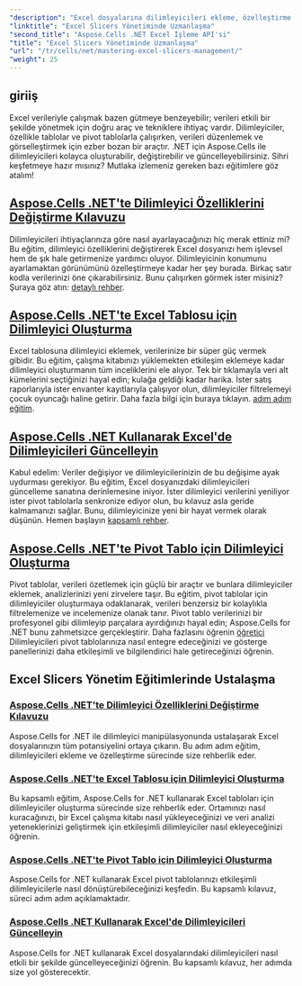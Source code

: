 ```yaml
---
"description": "Excel dosyalarına dilimleyicileri ekleme, özelleştirme ve güncelleme dahil olmak üzere Excel dilimleyicilerini yönetmeye odaklanan Aspose.Cells for .NET eğitimlerinin ayrıntılı listesini keşfedin."
"linktitle": "Excel Slicers Yönetiminde Uzmanlaşma"
"second_title": "Aspose.Cells .NET Excel İşleme API'si"
"title": "Excel Slicers Yönetiminde Uzmanlaşma"
"url": "/tr/cells/net/mastering-excel-slicers-management/"
"weight": 25
---
```


## giriiş

Excel verileriyle çalışmak bazen gütmeye benzeyebilir; verileri etkili bir şekilde yönetmek için doğru araç ve tekniklere ihtiyaç vardır. Dilimleyiciler, özellikle tablolar ve pivot tablolarla çalışırken, verileri düzenlemek ve görselleştirmek için ezber bozan bir araçtır. .NET için Aspose.Cells ile dilimleyicileri kolayca oluşturabilir, değiştirebilir ve güncelleyebilirsiniz. Sihri keşfetmeye hazır mısınız? Mutlaka izlemeniz gereken bazı eğitimlere göz atalım!

## [Aspose.Cells .NET'te Dilimleyici Özelliklerini Değiştirme Kılavuzu](./guide-change-slicer-properties/)

Dilimleyicileri ihtiyaçlarınıza göre nasıl ayarlayacağınızı hiç merak ettiniz mi? Bu eğitim, dilimleyici özelliklerini değiştirerek Excel dosyanızı hem işlevsel hem de şık hale getirmenize yardımcı oluyor. Dilimleyicinin konumunu ayarlamaktan görünümünü özelleştirmeye kadar her şey burada. Birkaç satır kodla verilerinizi öne çıkarabilirsiniz. Bunu çalışırken görmek ister misiniz? Şuraya göz atın: [detaylı rehber](./guide-change-slicer-properties/).

## [Aspose.Cells .NET'te Excel Tablosu için Dilimleyici Oluşturma](./creating-slicer-for-excel-table/)

Excel tablosuna dilimleyici eklemek, verilerinize bir süper güç vermek gibidir. Bu eğitim, çalışma kitabınızı yüklemekten etkileşim eklemeye kadar dilimleyici oluşturmanın tüm inceliklerini ele alıyor. Tek bir tıklamayla veri alt kümelerini seçtiğinizi hayal edin; kulağa geldiği kadar harika. İster satış raporlarıyla ister envanter kayıtlarıyla çalışıyor olun, dilimleyiciler filtrelemeyi çocuk oyuncağı haline getirir. Daha fazla bilgi için buraya tıklayın. [adım adım eğitim](./creating-slicer-for-excel-table/).

## [Aspose.Cells .NET Kullanarak Excel'de Dilimleyicileri Güncelleyin](./update-slicers-in-excel/)

Kabul edelim: Veriler değişiyor ve dilimleyicilerinizin de bu değişime ayak uydurması gerekiyor. Bu eğitim, Excel dosyanızdaki dilimleyicileri güncelleme sanatına derinlemesine iniyor. İster dilimleyici verilerini yeniliyor ister pivot tablolarla senkronize ediyor olun, bu kılavuz asla geride kalmamanızı sağlar. Bunu, dilimleyicinize yeni bir hayat vermek olarak düşünün. Hemen başlayın [kapsamlı rehber](./update-slicers-in-excel/).

## [Aspose.Cells .NET'te Pivot Tablo için Dilimleyici Oluşturma](./creating-slicer-for-pivot-table/)

Pivot tablolar, verileri özetlemek için güçlü bir araçtır ve bunlara dilimleyiciler eklemek, analizlerinizi yeni zirvelere taşır. Bu eğitim, pivot tablolar için dilimleyiciler oluşturmaya odaklanarak, verileri benzersiz bir kolaylıkla filtrelemenize ve incelemenize olanak tanır. Pivot tablo verilerinizi bir profesyonel gibi dilimleyip parçalara ayırdığınızı hayal edin; Aspose.Cells for .NET bunu zahmetsizce gerçekleştirir. Daha fazlasını öğrenin [öğretici](./creating-slicer-for-pivot-table/) Dilimleyicileri pivot tablolarınıza nasıl entegre edeceğinizi ve gösterge panellerinizi daha etkileşimli ve bilgilendirici hale getireceğinizi öğrenin.

## Excel Slicers Yönetim Eğitimlerinde Ustalaşma
### [Aspose.Cells .NET'te Dilimleyici Özelliklerini Değiştirme Kılavuzu](./guide-change-slicer-properties/)
Aspose.Cells for .NET ile dilimleyici manipülasyonunda ustalaşarak Excel dosyalarınızın tüm potansiyelini ortaya çıkarın. Bu adım adım eğitim, dilimleyicileri ekleme ve özelleştirme sürecinde size rehberlik eder.
### [Aspose.Cells .NET'te Excel Tablosu için Dilimleyici Oluşturma](./creating-slicer-for-excel-table/)
Bu kapsamlı eğitim, Aspose.Cells for .NET kullanarak Excel tabloları için dilimleyiciler oluşturma sürecinde size rehberlik eder. Ortamınızı nasıl kuracağınızı, bir Excel çalışma kitabı nasıl yükleyeceğinizi ve veri analizi yeteneklerinizi geliştirmek için etkileşimli dilimleyiciler nasıl ekleyeceğinizi öğrenin.
### [Aspose.Cells .NET'te Pivot Tablo için Dilimleyici Oluşturma](./creating-slicer-for-pivot-table/)
Aspose.Cells for .NET kullanarak Excel pivot tablolarınızı etkileşimli dilimleyicilerle nasıl dönüştürebileceğinizi keşfedin. Bu kapsamlı kılavuz, süreci adım adım açıklamaktadır.
### [Aspose.Cells .NET Kullanarak Excel'de Dilimleyicileri Güncelleyin](./update-slicers-in-excel/)
Aspose.Cells for .NET kullanarak Excel dosyalarındaki dilimleyicileri nasıl etkili bir şekilde güncelleyeceğinizi öğrenin. Bu kapsamlı kılavuz, her adımda size yol gösterecektir.